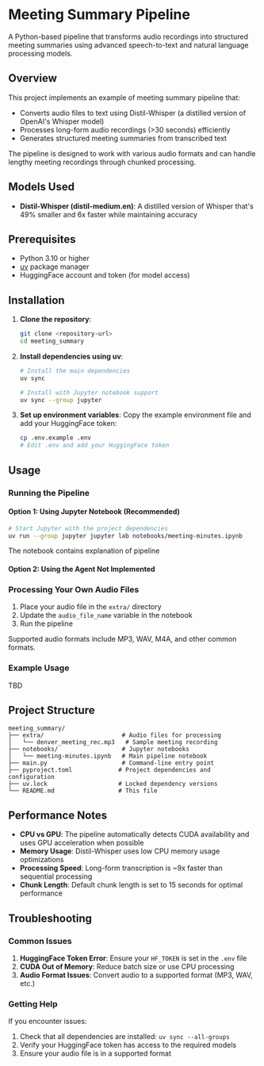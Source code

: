 # Meeting Summary Pipeline

A Python-based pipeline that transforms audio recordings into structured meeting summaries using advanced speech-to-text and natural language processing models.

## Overview

This project implements an example of meeting summary pipeline that:
- Converts audio files to text using Distil-Whisper (a distilled version of OpenAI's Whisper model)
- Processes long-form audio recordings (>30 seconds) efficiently
- Generates structured meeting summaries from transcribed text

The pipeline is designed to work with various audio formats and can handle lengthy meeting recordings through chunked processing.

## Models Used

- **Distil-Whisper (distil-medium.en)**: A distilled version of Whisper that's 49% smaller and 6x faster while maintaining accuracy

## Prerequisites

- Python 3.10 or higher
- [uv](https://docs.astral.sh/uv/) package manager
- HuggingFace account and token (for model access)

## Installation

1. **Clone the repository**:
   ```bash
   git clone <repository-url>
   cd meeting_summary
   ```

2. **Install dependencies using uv**:
   ```bash
   # Install the main dependencies
   uv sync
   
   # Install with Jupyter notebook support
   uv sync --group jupyter
   ```

3. **Set up environment variables**:
   Copy the example environment file and add your HuggingFace token:
   ```bash
   cp .env.example .env
   # Edit .env and add your HuggingFace token
   ```

## Usage

### Running the Pipeline

#### Option 1: Using Jupyter Notebook (Recommended)
```bash
# Start Jupyter with the project dependencies
uv run --group jupyter jupyter lab notebooks/meeting-minutes.ipynb
```
The notebook contains explanation of pipeline

#### Option 2: Using the Agent **Not Implemented**

### Processing Your Own Audio Files

1. Place your audio file in the `extra/` directory
2. Update the `audio_file_name` variable in the notebook
3. Run the pipeline

Supported audio formats include MP3, WAV, M4A, and other common formats.

### Example Usage

TBD

## Project Structure

```
meeting_summary/
├── extra/                      # Audio files for processing
│   └── denver_meeting_rec.mp3   # Sample meeting recording
├── notebooks/                  # Jupyter notebooks
│   └── meeting-minutes.ipynb   # Main pipeline notebook
├── main.py                     # Command-line entry point
├── pyproject.toml             # Project dependencies and configuration
├── uv.lock                    # Locked dependency versions
└── README.md                  # This file
```

## Performance Notes

- **CPU vs GPU**: The pipeline automatically detects CUDA availability and uses GPU acceleration when possible
- **Memory Usage**: Distil-Whisper uses low CPU memory usage optimizations
- **Processing Speed**: Long-form transcription is ~9x faster than sequential processing
- **Chunk Length**: Default chunk length is set to 15 seconds for optimal performance

## Troubleshooting

### Common Issues

1. **HuggingFace Token Error**: Ensure your `HF_TOKEN` is set in the `.env` file
2. **CUDA Out of Memory**: Reduce batch size or use CPU processing
3. **Audio Format Issues**: Convert audio to a supported format (MP3, WAV, etc.)

### Getting Help

If you encounter issues:
1. Check that all dependencies are installed: `uv sync --all-groups`
2. Verify your HuggingFace token has access to the required models
3. Ensure your audio file is in a supported format

